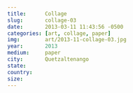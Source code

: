 ```yaml
---
title:  	Collage
slug:		collage-03
date:   	2013-03-11 11:43:56 -0500
categories: [art, collage, paper]
img:		art/2013-11-collage-03.jpg
year:		2013
medium:		paper
city:		Quetzaltenango
state:
country:
size:
---
```

